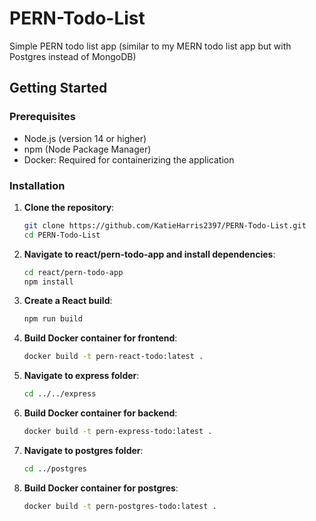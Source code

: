 # PERN-Todo-List
Simple PERN todo list app (similar to my MERN todo list app but with Postgres instead of MongoDB)

## Getting Started

### Prerequisites

- Node.js (version 14 or higher)
- npm (Node Package Manager)
- Docker: Required for containerizing the application

### Installation

1. **Clone the repository**:
   ```bash
   git clone https://github.com/KatieHarris2397/PERN-Todo-List.git
   cd PERN-Todo-List
   ```
2. **Navigate to react/pern-todo-app and install dependencies**:
   ```bash
   cd react/pern-todo-app
   npm install
   ```
3. **Create a React build**:
   ```bash
   npm run build
   ```
4. **Build Docker container for frontend**:
   ```bash
   docker build -t pern-react-todo:latest .
   ```
5. **Navigate to express folder**:
   ```bash
   cd ../../express
   ```
6. **Build Docker container for backend**:
   ```bash
   docker build -t pern-express-todo:latest .
   ```
7. **Navigate to postgres folder**:
   ```bash
   cd ../postgres
   ```
8. **Build Docker container for postgres**:
   ```bash
   docker build -t pern-postgres-todo:latest .
   ```
